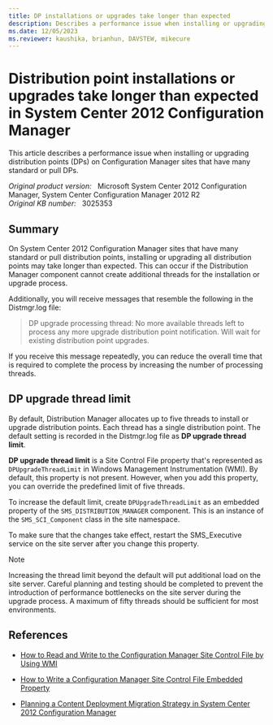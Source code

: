 ```yaml
---
title: DP installations or upgrades take longer than expected
description: Describes a performance issue when installing or upgrading DPs on Configuration Manager sites that have many standard or pull distribution points.
ms.date: 12/05/2023
ms.reviewer: kaushika, brianhun, DAVSTEW, mikecure
---
```

# Distribution point installations or upgrades take longer than expected in System Center 2012 Configuration Manager

This article describes a performance issue when installing or upgrading distribution points (DPs) on Configuration Manager sites that have many standard or pull DPs.

_Original product version:_ &nbsp; Microsoft System Center 2012 Configuration Manager, System Center Configuration Manager 2012 R2  
_Original KB number:_ &nbsp; 3025353

## Summary

On System Center 2012 Configuration Manager sites that have many standard or pull distribution points, installing or upgrading all distribution points may take longer than expected. This can occur if the Distribution Manager component cannot create additional threads for the installation or upgrade process.

Additionally, you will receive messages that resemble the following in the Distmgr.log file:

> DP upgrade processing thread: No more available threads left to process any more upgrade distribution point notification. Will wait for existing distribution point upgrades.

If you receive this message repeatedly, you can reduce the overall time that is required to complete the process by increasing the number of processing threads.

## DP upgrade thread limit

By default, Distribution Manager allocates up to five threads to install or upgrade distribution points. Each thread has a single distribution point. The default setting is recorded in the Distmgr.log file as **DP upgrade thread limit**.

**DP upgrade thread limit** is a Site Control File property that's represented as `DPUpgradeThreadLimit` in Windows Management Instrumentation (WMI). By default, this property is not present. However, when you add this property, you can override the predefined limit of five threads.

To increase the default limit, create `DPUpgradeThreadLimit` as an embedded property of the `SMS_DISTRIBUTION_MANAGER` component. This is an instance of the `SMS_SCI_Component` class in the site namespace.

To make sure that the changes take effect, restart the SMS_Executive service on the site server after you change this property.

> [!NOTE]
> Increasing the thread limit beyond the default will put additional load on the site server. Careful planning and testing should be completed to prevent the introduction of performance bottlenecks on the site server during the upgrade process. A maximum of fifty threads should be sufficient for most environments.

## References

- [How to Read and Write to the Configuration Manager Site Control File by Using WMI](/previous-versions/system-center/developer/jj885701(v=cmsdk.12)?redirectedfrom=MSDN)

- [How to Write a Configuration Manager Site Control File Embedded Property](/previous-versions/jj902804(v=msdn.10)?redirectedfrom=MSDN)

- [Planning a Content Deployment Migration Strategy in System Center 2012 Configuration Manager](/previous-versions/system-center/system-center-2012-R2/gg712275(v=technet.10)?redirectedfrom=MSDN)
